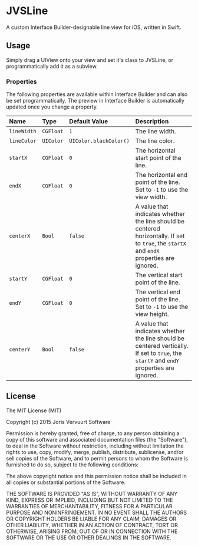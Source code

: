 # JVSLine
A custom Interface Builder-designable line view for iOS, written in Swift.


## Usage
Simply drag a UIView onto your view and set it's class to JVSLine, or programmatically add it as a subview.

### Properties
The following properties are available within Interface Builder and can also be set programmatically.
The preview in Interface Builder is automatically updated once you change a property.

| Name        | Type      | Default Value          | Description  |
| :---------- | :-------- | :--------------------- | :----------  |
| `lineWidth` | `CGFloat` | `1`                    | The line width. |
| `lineColor` | `UIColor` | `UIColor.blackColor()` | The line color. |
| `startX`    | `CGFloat` | `0`                    | The horizontal start point of the line. |
| `endX`      | `CGFloat` | `0`                    | The horizontal end point of the line. Set to `-1` to use the view width. |
| `centerX`   | `Bool`    | `false`                | A value that indicates whether the line should be centered horizontally. If set to `true`, the `startX` and `endX` properties are ignored. |
| `startY`    | `CGFloat` | `0`                    | The vertical start point of the line. |
| `endY`      | `CGFloat` | `0`                    | The vertical end point of the line. Set to `-1` to use the view height. |
| `centerY`   | `Bool`    | `false`                | A value that indicates whether the line should be centered vertically. If set to `true`, the `startY` and `endY` properties are ignored. |


## License
The MIT License (MIT)

Copyright (c) 2015 Joris Vervuurt Software

Permission is hereby granted, free of charge, to any person obtaining a copy
of this software and associated documentation files (the "Software"), to deal
in the Software without restriction, including without limitation the rights
to use, copy, modify, merge, publish, distribute, sublicense, and/or sell
copies of the Software, and to permit persons to whom the Software is
furnished to do so, subject to the following conditions:

The above copyright notice and this permission notice shall be included in all
copies or substantial portions of the Software.

THE SOFTWARE IS PROVIDED "AS IS", WITHOUT WARRANTY OF ANY KIND, EXPRESS OR
IMPLIED, INCLUDING BUT NOT LIMITED TO THE WARRANTIES OF MERCHANTABILITY,
FITNESS FOR A PARTICULAR PURPOSE AND NONINFRINGEMENT. IN NO EVENT SHALL THE
AUTHORS OR COPYRIGHT HOLDERS BE LIABLE FOR ANY CLAIM, DAMAGES OR OTHER
LIABILITY, WHETHER IN AN ACTION OF CONTRACT, TORT OR OTHERWISE, ARISING FROM,
OUT OF OR IN CONNECTION WITH THE SOFTWARE OR THE USE OR OTHER DEALINGS IN THE
SOFTWARE.